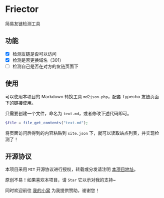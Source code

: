 # Friector

简易友链检测工具

## 功能

- [x] 检测友链是否可以访问
- [x] 检测是否更换域名（301）
- [ ] 检测自己是否在对方的友链页面下

## 使用

可以使用本项目的 Markdown 转换工具 `md2json.php`，配套 Typecho 友链页面下的链接使用。

只需要创建一个文件，命名为 `text.md`，或者修改下述代码即可。

```php
$file = file_get_contents("text.md");
```

将页面访问后得到的内容粘贴到 `site.json` 下，就可以读取站点列表，并实现检测了！

## 开源协议

本项目采用 `MIT` 开源协议进行授权，转载或分发请注明 [本项目地址](https://github.com/Dreamer-Paul/Friector)。

原创不易！如果喜欢本项目，请 `Star` 它以示对我的支持~

同时欢迎前往 [我的小窝](https://paul.ren/donate) 为我提供赞助，谢谢您！
